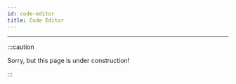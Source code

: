 ```yaml
---
id: code-editor
title: Code Editor
---
```


---------------

:::caution

Sorry, but this page is under construction!

:::